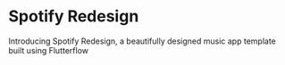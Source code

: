 # Spotify Redesign

Introducing Spotify Redesign, a beautifully designed music app template built using Flutterflow 